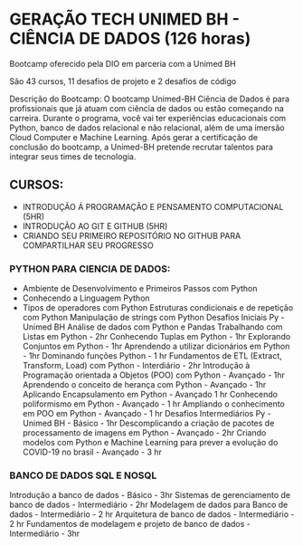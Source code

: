 # GERAÇÃO TECH UNIMED BH - CIÊNCIA DE DADOS (126 horas)

Bootcamp oferecido pela DIO em parceria com a Unimed BH

São 43 cursos, 11 desafios de projeto e 2 desafios de código 

Descrição do Bootcamp:
O bootcamp Unimed-BH Ciência de Dados é para profissionais que já atuam com ciência de dados ou estão começando na carreira. Durante o programa, você vai ter experiências educacionais com Python, banco de dados relacional e não relacional, além de uma imersão Cloud Computer e Machine Learning. Após gerar a certificação de conclusão do bootcamp, a Unimed-BH pretende recrutar talentos para integrar seus times de tecnologia.

## CURSOS:
 - INTRODUÇÃO Á PROGRAMAÇÃO E PENSAMENTO COMPUTACIONAL (5HR)
 - INTRODUÇÃO AO GIT E GITHUB (5HR)
 - CRIANDO SEU PRIMEIRO REPOSITÓRIO NO GITHUB PARA COMPARTILHAR SEU PROGRESSO
 
### PYTHON PARA CIENCIA DE DADOS:
 - Ambiente de Desenvolvimento e Primeiros Passos com Python 
 - Conhecendo a Linguagem Python
 - Tipos de operadores com Python 
Estruturas condicionais e de repetição com Python 
Manipulação de strings com Python 
Desafios Iniciais Py - Unimed BH
Análise de dados com Python e Pandas
Trabalhando com Listas em Python - 2hr
Conhecendo Tuplas em Python  - 1hr
Explorando Conjuntos em Python - 1hr
Aprendendo a utilizar dicionários em Python - 1hr
Dominando funções Python - 1 hr
Fundamentos de ETL (Extract, Transform, Load) com Python - Interdiário - 2hr
Introdução à Programação orientada a Objetos (POO) com Python - Avançado - 1hr
Aprendendo o conceito de herança com Python - Avançado - 1hr
Aplicando Encapsulamento em Python - Avançado 1 hr
Conhecendo poliformismo em Python - Avançado - 1 hr
Ampliando o conhecimento em POO em Python - Avançado - 1 hr
Desafios Intermediários Py - Unimed BH - Básico - 1hr
Descomplicando a criação de pacotes de processamento de imagens em Python - Avançado - 2hr
Criando modelos com Python e Machine Learning para prever a evolução do COVID-19 no brasil - Avançado - 3 hr
  
### BANCO DE DADOS SQL E NOSQL
Introdução a banco de dados - Básico - 3hr
Sistemas de gerenciamento de banco de dados - Intermediário - 2hr
Modelagem de dados para Banco de dados - Intermediário - 2 hr
Arquitetura de banco de dados - Intermediário - 2 hr
Fundamentos de modelagem e projeto de banco de dados - Intermediário - 3hr
  





